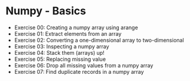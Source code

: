 # Numpy - Basics

* Exercise 00: Creating a numpy array using arange
* Exercise 01: Extract elements from an array
* Exercise 02: Converting a one-dimensional array to two-dimensional
* Exercise 03: Inspecting a numpy array
* Exercise 04: Stack them (arrays) up!
* Exercise 05: Replacing missing value
* Exercise 06: Drop all missing values from a numpy array
* Exercise 07: Find duplicate records in a numpy array
